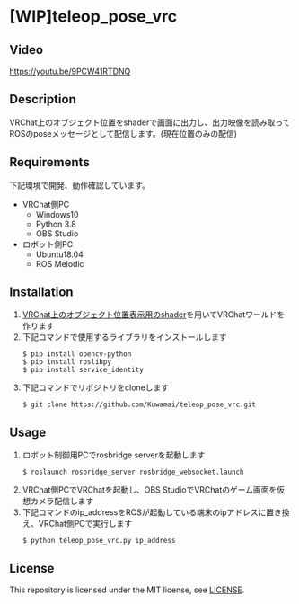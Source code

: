 # [WIP]teleop_pose_vrc
## Video
https://youtu.be/9PCW41RTDNQ

## Description
VRChat上のオブジェクト位置をshaderで画面に出力し、出力映像を読み取ってROSのposeメッセージとして配信します。(現在位置のみの配信)

## Requirements
下記環境で開発、動作確認しています。

* VRChat側PC
  * Windows10
  * Python 3.8
  * OBS Studio
* ロボット側PC
  * Ubuntu18.04
  * ROS Melodic

## Installation
1. [VRChat上のオブジェクト位置表示用のshader](https://github.com/Kuwamai/shader_practice/blob/master/Assets/PoseMarker/PoseMarker.shader)を用いてVRChatワールドを作ります
1. 下記コマンドで使用するライブラリをインストールします
    ```
    $ pip install opencv-python
    $ pip install roslibpy
    $ pip install service_identity
    ```
1. 下記コマンドでリポジトリをcloneします
    ```
    $ git clone https://github.com/Kuwamai/teleop_pose_vrc.git
    ```

## Usage
1. ロボット制御用PCでrosbridge serverを起動します
    ```
    $ roslaunch rosbridge_server rosbridge_websocket.launch
    ```
1. VRChat側PCでVRChatを起動し、OBS StudioでVRChatのゲーム画面を仮想カメラ配信します
1. 下記コマンドのip_addressをROSが起動している端末のipアドレスに置き換え、VRChat側PCで実行します
    ```
    $ python teleop_pose_vrc.py ip_address
    ```

## License
This repository is licensed under the MIT license, see [LICENSE](./LICENSE).
